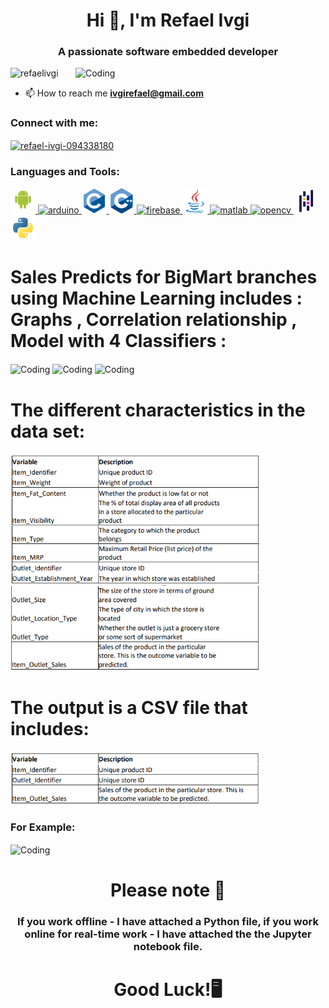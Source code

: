 <h1 align="center">Hi 👋, I'm Refael Ivgi</h1>
<h3 align="center">A passionate software embedded developer</h3>

<img align="right" alt="Coding" width="400" src="https://media.tenor.com/2uyENRmiUt0AAAAC/coding.gif" >
<p align="left"> <img src="https://komarev.com/ghpvc/?username=refaelivgi&label=Profile%20views&color=0e75b6&style=flat" alt="refaelivgi" /> </p>

- 📫 How to reach me **ivgirefael@gmail.com**

<h3 align="left">Connect with me:</h3>
<p align="left">
<a href="https://linkedin.com/in/refael-ivgi-094338180" target="blank"><img align="center" src="https://raw.githubusercontent.com/rahuldkjain/github-profile-readme-generator/master/src/images/icons/Social/linked-in-alt.svg" alt="refael-ivgi-094338180" height="30" width="40" /></a>
</p>

<h3 align="left">Languages and Tools:</h3>
<p align="left"> <a href="https://developer.android.com" target="_blank" rel="noreferrer"> <img src="https://raw.githubusercontent.com/devicons/devicon/master/icons/android/android-original-wordmark.svg" alt="android" width="40" height="40"/> </a> <a href="https://www.arduino.cc/" target="_blank" rel="noreferrer"> <img src="https://cdn.worldvectorlogo.com/logos/arduino-1.svg" alt="arduino" width="40" height="40"/> </a> <a href="https://www.cprogramming.com/" target="_blank" rel="noreferrer"> <img src="https://raw.githubusercontent.com/devicons/devicon/master/icons/c/c-original.svg" alt="c" width="40" height="40"/> </a> <a href="https://www.w3schools.com/cpp/" target="_blank" rel="noreferrer"> <img src="https://raw.githubusercontent.com/devicons/devicon/master/icons/cplusplus/cplusplus-original.svg" alt="cplusplus" width="40" height="40"/> </a> <a href="https://firebase.google.com/" target="_blank" rel="noreferrer"> <img src="https://www.vectorlogo.zone/logos/firebase/firebase-icon.svg" alt="firebase" width="40" height="40"/> </a> <a href="https://www.java.com" target="_blank" rel="noreferrer"> <img src="https://raw.githubusercontent.com/devicons/devicon/master/icons/java/java-original.svg" alt="java" width="40" height="40"/> </a> <a href="https://www.mathworks.com/" target="_blank" rel="noreferrer"> <img src="https://upload.wikimedia.org/wikipedia/commons/2/21/Matlab_Logo.png" alt="matlab" width="40" height="40"/> </a> <a href="https://opencv.org/" target="_blank" rel="noreferrer"> <img src="https://www.vectorlogo.zone/logos/opencv/opencv-icon.svg" alt="opencv" width="40" height="40"/> </a> <a href="https://pandas.pydata.org/" target="_blank" rel="noreferrer"> <img src="https://raw.githubusercontent.com/devicons/devicon/2ae2a900d2f041da66e950e4d48052658d850630/icons/pandas/pandas-original.svg" alt="pandas" width="40" height="40"/> </a> <a href="https://www.python.org" target="_blank" rel="noreferrer"> <img src="https://raw.githubusercontent.com/devicons/devicon/master/icons/python/python-original.svg" alt="python" width="40" height="40"/> </a> </p>


<h1 align="left">Sales Predicts for BigMart branches using Machine Learning includes : Graphs , Correlation relationship , Model with 4 Classifiers : </h1>

<img align="center" alt="Coding" width="250" src="https://user-images.githubusercontent.com/109313481/211221702-c555a984-a631-4230-9030-ffd8fae78a42.png" >

<img align="center" alt="Coding" width="250" src="https://user-images.githubusercontent.com/109313481/211221720-7099c937-fd57-4ceb-87ed-c2f5217dab55.png" >

<img align="center" alt="Coding" width="250" src="https://user-images.githubusercontent.com/109313481/211221727-b19fbb95-fae6-4949-8fbe-f2711e04200f.png" >

<h1 align="left">The different characteristics in the data set: </h1>
<img align="center" alt="Coding" width="400" src="https://github.com/RefaelIvgi/BigMartPredict/blob/main/py2.PNG" >

<img align="center" alt="Coding" width="400" src="https://github.com/RefaelIvgi/BigMartPredict/blob/main/py3.PNG" >

<h1 align="left">The output is a CSV file that includes: </h1>

<img align="center" alt="Coding" width="400" src="https://github.com/RefaelIvgi/BigMartPredict/blob/main/py1.PNG" >
<h3 align="left"> For Example: </h3>
<img align="center" alt="Coding" width="200" src="https://user-images.githubusercontent.com/109313481/211221525-412bdd03-20b8-4e2f-9e37-fcffe523de12.PNG" >



<h1 align="center">Please note 💭</h1>
<h3 align="center"> If you work offline - I have attached a Python file, if you work online for real-time work - I have attached the the Jupyter notebook file.</h3>

<h1 align="center">Good Luck!🖥️</h1>
